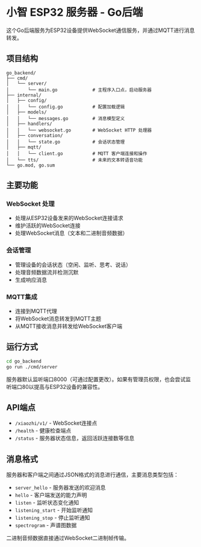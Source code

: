 # 小智 ESP32 服务器 - Go后端

这个Go后端服务为ESP32设备提供WebSocket通信服务，并通过MQTT进行消息转发。

## 项目结构

```
go_backend/
├── cmd/
│   └── server/
│       └── main.go             # 主程序入口点，启动服务器
├── internal/
│   ├── config/
│   │   └── config.go           # 配置加载逻辑
│   ├── models/
│   │   └── messages.go         # 消息模型定义
│   ├── handlers/
│   │   └── websocket.go        # WebSocket HTTP 处理器
│   ├── conversation/
│   │   └── state.go            # 会话状态管理
│   ├── mqtt/
│   │   └── client.go           # MQTT 客户端连接和操作
│   └── tts/                    # 未来的文本转语音功能
└── go.mod, go.sum
```

## 主要功能

### WebSocket 处理
- 处理从ESP32设备发来的WebSocket连接请求
- 维护活跃的WebSocket连接
- 处理WebSocket消息（文本和二进制音频数据）

### 会话管理
- 管理设备的会话状态（空闲、监听、思考、说话）
- 处理音频数据流并检测沉默
- 生成响应消息

### MQTT集成
- 连接到MQTT代理
- 将WebSocket消息转发到MQTT主题
- 从MQTT接收消息并转发给WebSocket客户端

## 运行方式

```bash
cd go_backend
go run ./cmd/server
```

服务器默认监听端口8000（可通过配置更改）。如果有管理员权限，也会尝试监听端口80以提高与ESP32设备的兼容性。

## API端点

- `/xiaozhi/v1/` - WebSocket连接点
- `/health` - 健康检查端点
- `/status` - 服务器状态信息，返回活跃连接数等信息

## 消息格式

服务器和客户端之间通过JSON格式的消息进行通信，主要消息类型包括：

- `server_hello` - 服务器发送的欢迎消息
- `hello` - 客户端发送的能力声明
- `listen` - 监听状态变化通知
- `listening_start` - 开始监听通知
- `listening_stop` - 停止监听通知
- `spectrogram` - 声谱图数据

二进制音频数据直接通过WebSocket二进制帧传输。 
